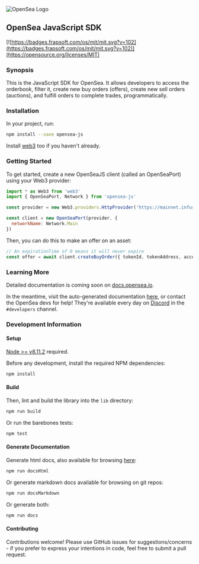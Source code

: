 ![OpenSea Logo](https://opensea.io/static/images/logos/opensea-logo.png "OpenSea Logo")

## OpenSea JavaScript SDK

[![https://badges.frapsoft.com/os/mit/mit.svg?v=102](https://badges.frapsoft.com/os/mit/mit.svg?v=102)](https://opensource.org/licenses/MIT)
<!-- [![npm](https://img.shields.io/npm/v/wyvern-js.svg)](https://www.npmjs.com/package/wyvern-js) [![npm](https://img.shields.io/npm/dt/wyvern-js.svg)](https://www.npmjs.com/package/wyvern-js) -->

### Synopsis

This is the JavaScript SDK for OpenSea. It allows developers to access the orderbook, filter it, create new buy orders (offers), create new sell orders (auctions), and fulfill orders to complete trades, programmatically.

### Installation

In your project, run:
```bash
npm install --save opensea-js
```

Install [web3](https://github.com/ethereum/web3.js) too if you haven't already.

### Getting Started

To get started, create a new OpenSeaJS client (called an OpenSeaPort) using your Web3 provider:
```JavaScript
import * as Web3 from 'web3'
import { OpenSeaPort, Network } from 'opensea-js'

const provider = new Web3.providers.HttpProvider('https://mainnet.infura.io')

const client = new OpenSeaPort(provider, {
  networkName: Network.Main
})
```

Then, you can do this to make an offer on an asset:
```JavaScript
// An expirationTime of 0 means it will never expire
const offer = await client.createBuyOrder({ tokenId, tokenAddress, accountAddress, amountInEth, expirationTime: 0 })
```

### Learning More

Detailed documentation is coming soon on [docs.opensea.io](https://docs.opensea.io).

In the meantime, visit the auto-generated documentation [here](https://projectopensea.github.io/opensea-js/), or contact the OpenSea devs for help! They're available every day on [Discord](https://discord.gg/XjwWYgU) in the `#developers` channel.

### Development Information

#### Setup

[Node >= v8.11.2](https://nodejs.org/en/) required.

Before any development, install the required NPM dependencies:

```bash
npm install
```

#### Build

Then, lint and build the library into the `lib` directory:

```bash
npm run build
```

Or run the barebones tests:
```bash
npm test
```

#### Generate Documentation

Generate html docs, also available for browsing [here](https://projectopensea.github.io/opensea-js/):
```bash
npm run docsHtml
```

Or generate markdown docs available for browsing on git repos:
```bash
npm run docsMarkdown
```

Or generate both:
```bash
npm run docs
```

#### Contributing

Contributions welcome! Please use GitHub issues for suggestions/concerns - if you prefer to express your intentions in code, feel free to submit a pull request.

